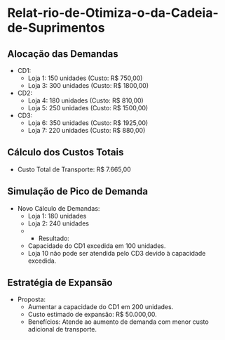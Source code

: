 # Relat-rio-de-Otimiza-o-da-Cadeia-de-Suprimentos
## Alocação das Demandas
- CD1:
    - Loja 1: 150 unidades (Custo: R$ 750,00)
    - Loja 3: 300 unidades (Custo: R$ 1800,00)
- CD2:
    - Loja 4: 180 unidades (Custo: R$ 810,00)
    - Loja 5: 250 unidades (Custo: R$ 1500,00)
- CD3:
    - Loja 6: 350 unidades (Custo: R$ 1925,00)
    - Loja 7: 220 unidades (Custo: R$ 880,00)

## Cálculo dos Custos Totais

- Custo Total de Transporte: R$ 7.665,00

## Simulação de Pico de Demanda

- Novo Cálculo de Demandas:
    - Loja 1: 180 unidades
    - Loja 2: 240 unidades
    - - Resultado:
    - Capacidade do CD1 excedida em 100 unidades.
    - Loja 10 não pode ser atendida pelo CD3 devido à capacidade excedida.

## Estratégia de Expansão

- Proposta:
    - Aumentar a capacidade do CD1 em 200 unidades.
    - Custo estimado de expansão: R$ 50.000,00.
    - Benefícios: Atende ao aumento de demanda com menor custo adicional de transporte.
